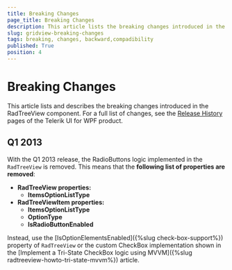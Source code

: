 ```yaml
---
title: Breaking Changes
page_title: Breaking Changes
description: This article lists the breaking changes introduced in the RadTreeView for WPF component through the releases.
slug: gridview-breaking-changes
tags: breaking, changes, backward,compadibility
published: True
position: 4
---
```


# Breaking Changes

This article lists and describes the breaking changes introduced in the RadTreeView component. For a full list of changes, see the [Release History](https://www.telerik.com/support/whats-new/wpf/release-history) pages of the Telerik UI for WPF product.

## Q1 2013

With the Q1 2013 release, the RadioButtons logic implemented in the `RadTreeView` is removed. This means that the __following list of properties are removed__:

* __RadTreeView properties:__
	* __ItemsOptionListType__
* __RadTreeViewItem properties:__
	* __ItemsOptionListType__
	* __OptionType__
	* __IsRadioButtonEnabled__
	
Instead, use the [IsOptionElementsEnabled]({%slug check-box-support%}) property of `RadTreeView` or the custom CheckBox implementation shown in the [Implement a Tri-State CheckBox logic using MVVM]({%slug radtreeview-howto-tri-state-mvvm%}) article.
